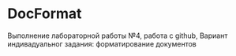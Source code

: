 # DocFormat
Выполнение лабораторной работы №4, работа с github, Вариант индивадуальног задания: форматирование документов
